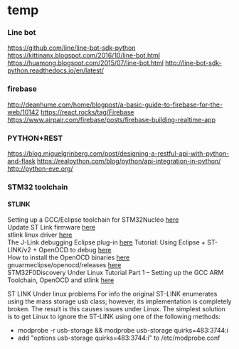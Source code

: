 # temp

### Line bot
https://github.com/line/line-bot-sdk-python
https://kittinanx.blogspot.com/2016/10/line-bot.html
https://huamong.blogspot.com/2015/07/line-bot.html
http://line-bot-sdk-python.readthedocs.io/en/latest/

### firebase
http://deanhume.com/home/blogpost/a-basic-guide-to-firebase-for-the-web/10142
https://react.rocks/tag/Firebase
https://www.airpair.com/firebase/posts/firebase-building-realtime-app

### PYTHON+REST
https://blog.miguelgrinberg.com/post/designing-a-restful-api-with-python-and-flask
https://realpython.com/blog/python/api-integration-in-python/
http://python-eve.org/

### STM32 toolchain

#### STLINK

Setting up a GCC/Eclipse toolchain for STM32Nucleo [here](http://www.carminenoviello.com/2014/12/28/setting-gcceclipse-toolchain-stm32nucleo-part-1/)   
Update ST Link firmware [here](http://www.st.com/en/embedded-software/stsw-link007.html)   
stlink linux driver [here](https://github.com/texane/stlink)   
The J-Link debugging Eclipse plug-in [here](http://gnuarmeclipse.github.io/debug/jlink/)
Tutorial: Using Eclipse + ST-LINK/v2 + OpenOCD to debug [here](https://community.particle.io/t/tutorial-using-eclipse-st-link-v2-openocd-to-debug/10042)   
How to install the OpenOCD binaries [here](http://gnuarmeclipse.github.io/openocd/install/)   
gnuarmeclipse/openocd/releases [here](https://github.com/gnuarmeclipse/openocd/releases)   
STM32F0Discovery Under Linux Tutorial Part 1 – Setting up the GCC ARM Toolchain, OpenOCD and stlink [here](http://www.hertaville.com/stm32f0discovery-part-1-linux.html)   


ST LINK Under linux problems
For info the original ST-LINK enumerates using the mass storage usb class; however, its
implementation is completely broken. The result is this causes issues under Linux. The
simplest solution is to get Linux to ignore the ST-LINK using one of the following methods:
- modprobe -r usb-storage && modprobe usb-storage quirks=483:3744:i
- add "options usb-storage quirks=483:3744:i" to /etc/modprobe.conf  



 

